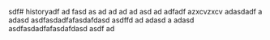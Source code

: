 sdf# historyadf
ad
fasd
as
ad
ad
ad
ad
asd
ad
adfadf
azxcvzxcv
adasdadf
a
adasd
asdfasdadfafasdafdasd
asdffd
ad
adasd
a
adasd
asdfasdadfafasdafdasd
asdf
ad

